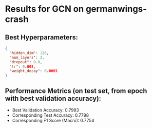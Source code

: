 # Results for GCN on germanwings-crash

## Best Hyperparameters:
```json
{
  "hidden_dim": 128,
  "num_layers": 3,
  "dropout": 0.0,
  "lr": 0.005,
  "weight_decay": 0.0005
}
```

## Performance Metrics (on test set, from epoch with best validation accuracy):
- Best Validation Accuracy: 0.7993
- Corresponding Test Accuracy: 0.7798
- Corresponding F1 Score (Macro): 0.7754
